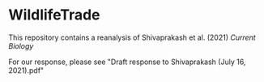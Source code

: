 # WildlifeTrade

This repository contains a reanalysis of Shivaprakash et al. (2021) _Current Biology_

For our response, please see "Draft response to Shivaprakash (July 16, 2021).pdf"

